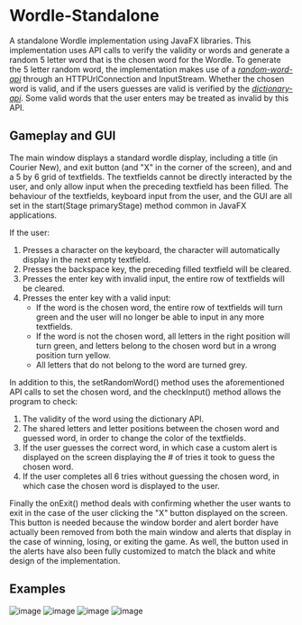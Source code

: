 # Wordle-Standalone
A standalone Wordle implementation using JavaFX libraries.
This implementation uses API calls to verify the validity or words and generate a random 5 letter word that is the chosen word for the Wordle. To generate the 5 letter random word, the implementation makes use of a [*random-word-api*](https://random-word-api.herokuapp.com/home) through an HTTPUrlConnection and InputStream. Whether the chosen word is valid, and if the users guesses are valid is verified by the [*dictionary-api*](https://dictionaryapi.dev/). Some valid words that the user enters may be treated as invalid by this API.

## Gameplay and GUI
The main window displays a standard wordle display, including a title (in Courier New), and exit button (and "X" in the corner of the screen), and and a 5 by 6 grid of textfields. The textfields cannot be directly interacted by the user, and only allow input when the preceding textfield has been filled. The behaviour of the textfields, keyboard input from the user, and the GUI are all set in the start(Stage primaryStage) method common in JavaFX applications.

If the user:
1) Presses a character on the keyboard, the character will automatically display in the next empty textfield.
2) Presses the backspace key, the preceding filled textfield will be cleared.
3) Presses the enter key with invalid input, the entire row of textfields will be cleared.
4) Presses the enter key with a valid input:
    - If the word is the chosen word, the entire row of textfields will turn green and the user will no longer be able to input in any more textfields.
    - If the word is not the chosen word, all letters in the right position will turn green, and letters belong to the chosen word but in a wrong position turn yellow.
    - All letters that do not belong to the word are turned grey.

In addition to this, the setRandomWord() method uses the aforementioned API calls to set the chosen word, and the checkInput() method allows the program to check:
1) The validity of the word using the dictionary API.
2) The shared letters and letter positions between the chosen word and guessed word, in order to change the color of the textfields.
3) If the user guesses the correct word, in which case a custom alert is displayed on the screen displaying the # of tries it took to guess the chosen word.
4) If the user completes all 6 tries without guessing the chosen word, in which case the chosen word is displayed to the user.

Finally the onExit() method deals with confirming whether the user wants to exit in the case of the user clicking the "X" button displayed on the screen. This button is needed because the window border and alert border have actually been removed from both the main window and alerts that display in the case of winning, losing, or exiting the game. As well, the button used in the alerts have also been fully customized to match the black and white design of the implementation.

## Examples

![image](https://user-images.githubusercontent.com/55364141/163679558-15efe82b-c947-4d3b-b703-c978128a1d4e.png)
![image](https://user-images.githubusercontent.com/55364141/163679616-f1ba66a6-c1ec-419a-a191-d4625b1e1420.png)
![image](https://user-images.githubusercontent.com/55364141/163679673-895d9cd4-e75f-46f6-b491-3ea2e50b109e.png)
![image](https://user-images.githubusercontent.com/55364141/163679690-1a93e370-8320-43c3-ada1-ecde69b8120a.png)
